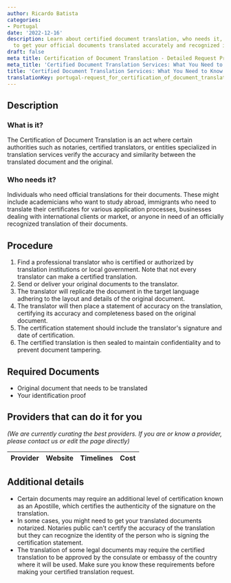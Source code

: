 ```yaml
---
author: Ricardo Batista
categories:
- Portugal
date: '2022-12-16'
description: Learn about certified document translation, who needs it, and the procedure
  to get your official documents translated accurately and recognized internationally.
draft: false
meta title: Certification of Document Translation - Detailed Request Procedure
meta_title: 'Certified Document Translation Services: What You Need to Know'
title: 'Certified Document Translation Services: What You Need to Know'
translationKey: portugal-request_for_certification_of_document_translation
---
```


## Description
### What is it?
The Certification of Document Translation is an act where certain authorities such as notaries, certified translators, or entities specialized in translation services verify the accuracy and similarity between the translated document and the original.

### Who needs it?
Individuals who need official translations for their documents. These might include academicians who want to study abroad, immigrants who need to translate their certificates for various application processes, businesses dealing with international clients or market, or anyone in need of an officially recognized translation of their documents.

## Procedure
1. Find a professional translator who is certified or authorized by translation institutions or local government. Note that not every translator can make a certified translation.
2. Send or deliver your original documents to the translator.
3. The translator will replicate the document in the target language adhering to the layout and details of the original document.
4. The translator will then place a statement of accuracy on the translation, certifying its accuracy and completeness based on the original document.
5. The certification statement should include the translator's signature and date of certification.
6. The certified translation is then sealed to maintain confidentiality and to prevent document tampering.

## Required Documents
- Original document that needs to be translated
- Your identification proof

## Providers that can do it for you

_(We are currently curating the best providers. If you are or know a provider, please contact us or edit the page directly)_

| Provider        |     Website     |     Timelines    |       Cost      |
| --------------- | --------------- |  :-------------: | :-------------: |

## Additional details
- Certain documents may require an additional level of certification known as an Apostille, which certifies the authenticity of the signature on the translation.
- In some cases, you might need to get your translated documents notarized. Notaries public can't certify the accuracy of the translation but they can recognize the identity of the person who is signing the certification statement.
- The translation of some legal documents may require the certified translation to be approved by the consulate or embassy of the country where it will be used. Make sure you know these requirements before making your certified translation request.